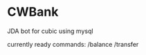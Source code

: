 # CWBank
JDA bot for cubic using mysql

currently ready commands:
/balance
/transfer <discord-id> <amount>
